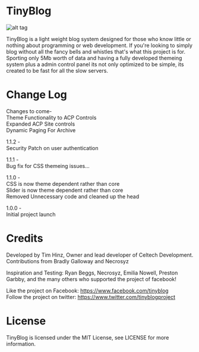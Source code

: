 TinyBlog
========
![alt tag](http://puu.sh/aXo8z/eaf32e1164.png)

TinyBlog is a light weight blog system designed for those who know little or nothing about programming or web development. If you're looking to simply blog without all the fancy bells and whistles that's what this project is for. Sporting only 5Mb worth of data and having a fully developed themeing system plus a admin control panel its not only optimized to be simple, its created to be fast for all the slow servers.

Change Log
========
Changes to come-<br />
Theme Functionality to ACP Controls<br />
Expanded ACP Site controls<br />
Dynamic Paging For Archive

1.1.2 -<br />
Security Patch on user authentication

1.1.1 -<br /> 
Bug fix for CSS themeing issues...<br />

1.1.0 -<br />
CSS is now theme dependent rather than core<br />
Slider is now theme dependent rather than core<br />
Removed Unnecessary code and cleaned up the head

1.0.0 -<br />
Initial project launch

Credits
========
Developed by Tim Hinz, Owner and lead developer of Celtech Development.<br />
Contributions from Bradly Galloway and Necrosyz<br />

Inspiration and Testing: Ryan Beggs, Necrosyz, Emilia Nowell, Preston Garbby, and the many others who supported the project of facebook!<br />

Like the project on Facebook: https://www.facebook.com/tinyblog<br />
Follow the project on twitter: https://www.twitter.com/tinyblogproject<br />

License
========
TinyBlog is licensed under the MIT License, see LICENSE for more information.

